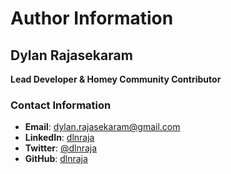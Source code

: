# Author Information

## Dylan Rajasekaram
**Lead Developer & Homey Community Contributor**

### Contact Information
- **Email**: dylan.rajasekaram@gmail.com
- **LinkedIn**: [dlnraja](https://www.linkedin.com/in/dlnraja/)
- **Twitter**: [@dlnraja](https://twitter.com/dlnraja)
- **GitHub**: [dlnraja](https://github.com/dlnraja)

